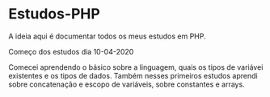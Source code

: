 # Estudos-PHP
A ideia aqui é documentar todos os meus estudos em PHP.

Começo dos estudos dia 10-04-2020

Comecei aprendendo o básico sobre a linguagem, quais os tipos de variávei existentes e os tipos de dados.
Também nesses primeiros estudos aprendi sobre concatenação e escopo de variáveis, sobre constantes e arrays.